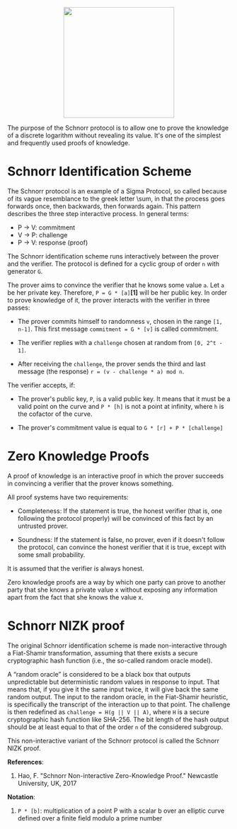 <p align="center">
  <a href="http://www.adjoint.io"><img src="https://www.adjoint.io/images/logo-small.png" width="250"/></a>
</p>

The purpose of the Schnorr protocol is to allow one to prove the knowledge of a discrete logarithm without revealing its value. It's one of the simplest and frequently used proofs of knowledge.

Schnorr Identification Scheme
=============================

The Schnorr protocol is an example of a Sigma Protocol, so called because of its vague resemblance to the greek letter \sum, in that the process goes forwards once, then backwards, then forwards again. This pattern describes the three step interactive process. In general terms:

- P  ->  V:  commitment
- V  ->  P:  challenge
- P  ->  V:  response (proof)

The Schnorr identification scheme runs interactively between the prover and the verifier. The protocol is defined for a cyclic group of order `n` with generator `G`.

The prover aims to convince the verifier that he knows some value `a`. Let `a` be her private key. Therefore, `P = G * [a]`**[1]** will be her public key. In order to prove knowledge of it, the prover interacts with the verifier in three passes:

- The prover commits himself to randomness `v`, chosen in the range `[1, n-1]`. This first message `commitment = G * [v]` is called commitment.

- The verifier replies with a `challenge` chosen at random from `[0, 2^t - 1]`.

- After receiving the `challenge`, the prover sends the third and last message (the response) `r = (v - challenge * a) mod n`.

The verifier accepts, if:
- The prover's public key, `P`, is a valid public key. It means that it must be a valid point on the curve and `P * [h]` is not a point at infinity, where `h` is the cofactor of the curve.

- The prover's commitment value is equal to `G * [r] + P * [challenge]`


Zero Knowledge Proofs
=====================

A proof of knowledge is an interactive proof in which the prover succeeds in convincing a verifier that the prover knows something.

All proof systems have two requirements:

- Completeness: If the statement is true, the honest verifier (that is, one following the protocol properly) will be convinced of this fact by an untrusted prover.

- Soundness: If the statement is false, no prover, even if it doesn't follow the protocol, can convince the honest verifier that it is true, except with some small probability.

It is assumed that the verifier is always honest.

Zero knowledge proofs are a way by which one party can prove to another party that she knows a private value x without exposing any information apart from the fact that she knows the value x.

Schnorr NIZK proof
==================

The original Schnorr identification scheme is made non-interactive through a Fiat-Shamir transformation, assuming that there exists a secure cryptographic hash function (i.e., the so-called random oracle model).

A “random oracle” is considered to be a black box that outputs unpredictable but deterministic random values in response to input. That means that, if you give it the same input twice, it will give back the same random output. The input to the random oracle, in the Fiat-Shamir heuristic, is specifically the transcript of the interaction up to that point. The challenge is then redefined as `challenge = H(g || V || A)`, where `H` is a secure cryptographic hash function like SHA-256. The bit length of the hash output should be at least equal to that of the order `n` of the considered subgroup.

This non-interactive variant of the Schnorr protocol is called the Schnorr NIZK proof.

**References**:

1.  Hao, F. "Schnorr Non-interactive Zero-Knowledge Proof." Newcastle University, UK, 2017


**Notation**:

1. `P * [b]`: multiplication of a point P with a scalar b over an elliptic curve defined over a finite field modulo a prime number
